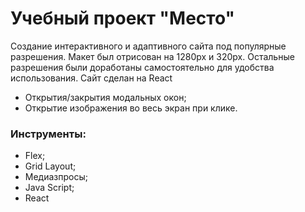 # Учебный проект "Место"
Создание интерактивного и адаптивного сайта под популярные разрешения. Макет был отрисован на 1280px и 320px. 
Остальные разрешения были доработаны самостоятельно для удобства использования.
Сайт сделан на React
* Открытия/закрытия модальных окон;
* Открытие изображения во весь экран при клике.

### Инструменты:
* Flex;
* Grid Layout;
* Медиазпросы;
* Java Script;
* React
